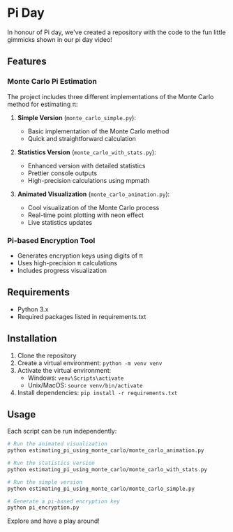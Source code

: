 # Pi Day

In honour of Pi day, we've created a repository with the code to the fun little gimmicks shown in our pi day video!

## Features

### Monte Carlo Pi Estimation
The project includes three different implementations of the Monte Carlo method for estimating π:

1. **Simple Version** (`monte_carlo_simple.py`):
   - Basic implementation of the Monte Carlo method
   - Quick and straightforward calculation

2. **Statistics Version** (`monte_carlo_with_stats.py`):
   - Enhanced version with detailed statistics
   - Prettier console outputs
   - High-precision calculations using mpmath

3. **Animated Visualization** (`monte_carlo_animation.py`):
   - Cool visualization of the Monte Carlo process
   - Real-time point plotting with neon effect
   - Live statistics updates

### Pi-based Encryption Tool
- Generates encryption keys using digits of π
- Uses high-precision π calculations
- Includes progress visualization

## Requirements
- Python 3.x
- Required packages listed in requirements.txt

## Installation
1. Clone the repository
2. Create a virtual environment: `python -m venv venv`
3. Activate the virtual environment:
   - Windows: `venv\Scripts\activate`
   - Unix/MacOS: `source venv/bin/activate`
4. Install dependencies: `pip install -r requirements.txt`

## Usage
Each script can be run independently:

```bash
# Run the animated visualization
python estimating_pi_using_monte_carlo/monte_carlo_animation.py

# Run the statistics version
python estimating_pi_using_monte_carlo/monte_carlo_with_stats.py

# Run the simple version
python estimating_pi_using_monte_carlo/monte_carlo_simple.py

# Generate a pi-based encryption key
python pi_encryption.py
```

Explore and have a play around!

